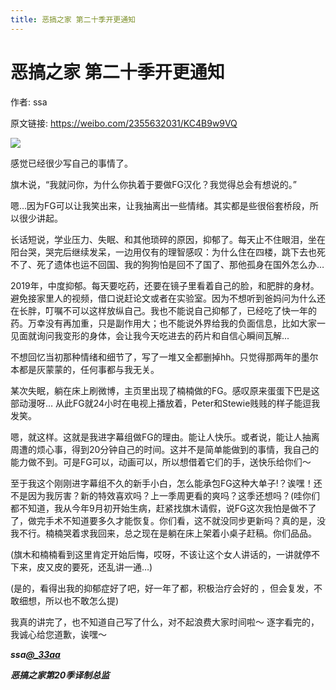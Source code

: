 ```yaml
---
title: 恶搞之家 第二十季开更通知
---
```


# 恶搞之家 第二十季开更通知

作者: ssa

原文链接: https://weibo.com/2355632031/KC4B9w9VQ

![](/image/恶搞之家%20第二十季开更通知.webp)

感觉已经很少写自己的事情了。

旗木说，“我就问你，为什么你执着于要做FG汉化？我觉得总会有想说的。”

嗯…因为FG可以让我笑出来，让我抽离出一些情绪。其实都是些很俗套桥段，所以很少讲起。

长话短说，学业压力、失眠、和其他琐碎的原因，抑郁了。每天止不住眼泪，坐在阳台哭，哭完后继续发呆，一边用仅有的理智感叹：为什么住在四楼，跳下去也死不了、死了遗体也运不回国、我的狗狗怕是回不了国了、那他孤身在国外怎么办…

2019年，中度抑郁。每天要吃药，还要在镜子里看着自己的脸，和肥胖的身材。避免接家里人的视频，借口说赶论文或者在实验室。因为不想听到爸妈问为什么还在长胖，叮嘱不可以这样放纵自己。我也不能说自己抑郁了，已经吃了快一年的药。万幸没有再加重，只是副作用大；也不能说外界给我的负面信息，比如大家一见面就询问我变形的身体，会让我今天吃进去的药片和自信心瞬间瓦解...

不想回忆当初那种情绪和细节了，写了一堆又全都删掉hh。只觉得那两年的墨尔本都是灰蒙蒙的，任何事都与我无关。

某次失眠，躺在床上刷微博，主页里出现了楠楠做的FG。感叹原来蛋蛋下巴是这部动漫呀… 从此FG就24小时在电视上播放着，Peter和Stewie贱贱的样子能逗我发笑。

嗯，就这样。这就是我进字幕组做FG的理由。能让人快乐。或者说，能让人抽离周遭的烦心事，得到20分钟自己的时间。这并不是简单能做到的事情，我自己的能力做不到。可是FG可以，动画可以，所以想借着它们的手，送快乐给你们～

至于我这个刚刚进字幕组不久的新手小白，怎么能承包FG这种大单子!？诶嘿！还不是因为我厉害？新的特效喜欢吗？上一季周更看的爽吗？这季还想吗？(哇你们都不知道，我从今年9月初开始生病，赶紧找旗木请假，说FG这次我怕是做不了了，做完手术不知道要多久才能恢复。你们看，这不就没同步更新吗？真的是，没我不行。楠楠哭着求我回来，总之现在是躺在床上架着小桌子赶稿。你们品品。

(旗木和楠楠看到这里肯定开始后悔，哎呀，不该让这个女人讲话的，一讲就停不下来，皮又皮的要死，还乱讲一通…)

(是的，看得出我的抑郁症好了吧，好一年了都，积极治疗会好的 ，但会复发，不敢细想，所以也不敢怎么提)

我真的讲完了，也不知道自己写了什么，对不起浪费大家时间啦～ 逐字看完的，我诚心给您道歉，诶嘿～

***ssa[@_33aa](https://weibo.com/n/_33aa)***

***恶搞之家第20季译制总监***
